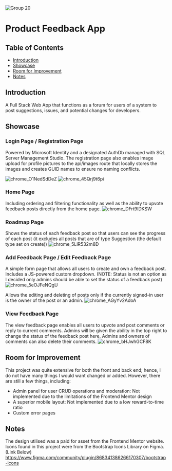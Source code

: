 ![Group 20](https://github.com/user-attachments/assets/87300eec-d60b-42ad-bf18-a31300fc0f20)

# Product Feedback App

## Table of Contents
- [Introduction](#introduction)
- [Showcase](#showcase)
- [Room for Improvement](#room-for-improvement)
- [Notes](#notes)

## Introduction
A Full Stack Web App that functions as a forum for users of a system to post suggestions, issues, and potential changes for developers.

## Showcase
### Login Page / Registration Page
Powered by Microsoft Identity and a designated AuthDb managed with SQL Server Management Studio. The registration page also enables image upload for profile pictures to the api/images route that locally stores the images and creates GUID names to ensure no naming conflicts.

![chrome_O1NedSdDeZ](https://github.com/user-attachments/assets/c5e4e75a-5818-46a1-8dea-c2edbe1ed6dd)
![chrome_45Qrj9t6pi](https://github.com/user-attachments/assets/63011d2b-f0b1-4694-8f09-09e3db5fa579)

### Home Page
Including ordering and filtering functionality as well as the ability to upvote feedback posts directly from the home page.
![chrome_DFrt9lDKSW](https://github.com/user-attachments/assets/73e52fb3-8103-48a3-89c4-43261c72007d)

### Roadmap Page
Shows the status of each feedback post so that users can see the progress of each post (it excludes all posts that are of type Suggestion (the default type set on create))
![chrome_5LlR532m8D](https://github.com/user-attachments/assets/ea129a5f-05fc-4206-8f03-e78d225b7e33)

### Add Feedback Page / Edit Feedback Page
A simple form page that allows all users to create and own a feedback post. Includes a JS-powered custom dropdown. (NOTE: Status is not an option as I decided only admins should be able to set the status of a feedback post)
![chrome_5eOJFeNQgU](https://github.com/user-attachments/assets/32924cd0-b2e0-4cc2-91b0-a7b256e8ac3b)

Allows the editing and deleting of posts only if the currently signed-in user is the owner of the post or an admin.
![chrome_AGyYv2AdoA](https://github.com/user-attachments/assets/cdb3a2a0-9e33-49bf-ad6c-84081f4e93f6)

### View Feedback Page
The view feedback page enables all users to upvote and post comments or reply to current comments. Admins will be given the ability in the top right to change the status of the feedback post here. Admins and owners of comments can also delete their comments.
![chrome_bHJwhGCF8K](https://github.com/user-attachments/assets/59f60e9b-e031-46e7-967b-6d4b13dd0863)

## Room for Improvement
This project was quite extensive for both the front and back end; hence, I do not have many things I would want changed or added. However, there are still a few things, including:

* Admin panel for user CRUD operations and moderation: Not implemented due to the limitations of the Frontend Mentor design
* A superior mobile layout: Not implemented due to a low reward-to-time ratio
* Custom error pages

## Notes
The design utilised was a paid for asset from the Frontend Mentor website. Icons found in this project were from the Bootstrap Icons Library on Figma. (Link Below) 
https://www.figma.com/community/plugin/868341386266170307/bootstrap-icons

